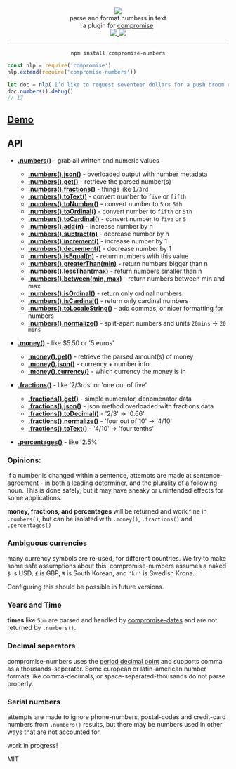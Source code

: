 <div align="center">
  <img src="https://cloud.githubusercontent.com/assets/399657/23590290/ede73772-01aa-11e7-8915-181ef21027bc.png" />

  <div>parse and format numbers in text</div>
  <div>a plugin for <a href="https://github.com/spencermountain/compromise/">compromise</a></div>
  
  <!-- npm version -->
  <a href="https://npmjs.org/package/compromise-numbers">
    <img src="https://img.shields.io/npm/v/compromise-numbers.svg?style=flat-square" />
  </a>
  
  <!-- file size -->
  <a href="https://unpkg.com/compromise-numbers/builds/compromise-numbers.min.js">
    <img src="https://badge-size.herokuapp.com/spencermountain/compromise/master/plugins/numbers/builds/compromise-numbers.min.js" />
  </a>
   <hr/>
</div>

<div align="center">
  <code>npm install compromise-numbers</code>
</div>

```js
const nlp = require('compromise')
nlp.extend(require('compromise-numbers'))

let doc = nlp('I’d like to request seventeen dollars for a push broom rebristling')
doc.numbers().debug()
// 17
```

## [Demo](https://observablehq.com/@spencermountain/compromise-values)

## API

- **[.numbers()](https://observablehq.com/@spencermountain/compromise-values)** - grab all written and numeric values
  - **[.numbers().json()](https://observablehq.com/@spencermountain/compromise-values)** - overloaded output with number metadata
  - **[.numbers().get()](https://observablehq.com/@spencermountain/compromise-values)** - retrieve the parsed number(s)
  - **[.numbers().fractions()](https://observablehq.com/@spencermountain/compromise-values)** - things like `1/3rd`
  - **[.numbers().toText()](https://observablehq.com/@spencermountain/compromise-values)** - convert number to `five` or `fifth`
  - **[.numbers().toNumber()](https://observablehq.com/@spencermountain/compromise-values)** - convert number to `5` or `5th`
  - **[.numbers().toOrdinal()](https://observablehq.com/@spencermountain/compromise-values)** - convert number to `fifth` or `5th`
  - **[.numbers().toCardinal()](https://observablehq.com/@spencermountain/compromise-values)** - convert number to `five` or `5`
  - **[.numbers().add(n)](https://observablehq.com/@spencermountain/compromise-values)** - increase number by n
  - **[.numbers().subtract(n)](https://observablehq.com/@spencermountain/compromise-values)** - decrease number by n
  - **[.numbers().increment()](https://observablehq.com/@spencermountain/compromise-values)** - increase number by 1
  - **[.numbers().decrement()](https://observablehq.com/@spencermountain/compromise-values)** - decrease number by 1
  - **[.numbers().isEqual(n)](https://observablehq.com/@spencermountain/compromise-values)** - return numbers with this value
  - **[.numbers().greaterThan(min)](https://observablehq.com/@spencermountain/compromise-values)** - return numbers bigger than n
  - **[.numbers().lessThan(max)](https://observablehq.com/@spencermountain/compromise-values)** - return numbers smaller than n
  - **[.numbers().between(min, max)](https://observablehq.com/@spencermountain/compromise-values)** - return numbers between min and max
  - **[.numbers().isOrdinal()](https://observablehq.com/@spencermountain/compromise-values)** - return only ordinal numbers
  - **[.numbers().isCardinal()](https://observablehq.com/@spencermountain/compromise-values)** - return only cardinal numbers
  - **[.numbers().toLocaleString()](https://observablehq.com/@spencermountain/compromise-values)** - add commas, or nicer formatting for numbers
  - **[.numbers().normalize()](https://observablehq.com/@spencermountain/compromise-values)** - split-apart numbers and units `20mins` -> `20 mins`
- **[.money()](https://observablehq.com/@spencermountain/compromise-values)** - like \$5.50 or '5 euros'
  - **[.money().get()](https://observablehq.com/@spencermountain/compromise-values)** - retrieve the parsed amount(s) of money
  - **[.money().json()](https://observablehq.com/@spencermountain/compromise-values)** - currency + number info
  - **[.money().currency()](https://observablehq.com/@spencermountain/compromise-values)** - which currency the money is in

- **[.fractions()](https://observablehq.com/@spencermountain/compromise-values)** - like '2/3rds' or 'one out of five'
  - **[.fractions().get()](https://observablehq.com/@spencermountain/compromise-values)** - simple numerator, denomenator data
  - **[.fractions().json()](https://observablehq.com/@spencermountain/compromise-values)** - json method overloaded with fractions data
  - **[.fractions().toDecimal()](https://observablehq.com/@spencermountain/compromise-values)** -  '2/3' -> '0.66'
  - **[.fractions().normalize()](https://observablehq.com/@spencermountain/compromise-values)** -  'four out of 10' -> '4/10'
  - **[.fractions().toText()](https://observablehq.com/@spencermountain/compromise-values)** -  '4/10' -> 'four tenths'

- **[.percentages()](https://observablehq.com/@spencermountain/compromise-values)** - like '2.5%'

### Opinions:

if a number is changed within a sentence, attempts are made at sentence-agreement - in both a leading determiner, and the plurality of a following noun.
This is done safely, but it may have sneaky or unintended effects for some applications.

**money, fractions, and percentages** will be returned and work fine in `.numbers()`, but can be isolated with `.money()`, `.fractions()` and `.percentages()`

### Ambiguous currencies
many currency symbols are re-used, for different countries. We try to make some safe assumptions about this. compromise-numbers assumes a naked `$` is USD, `£` is GBP, `₩` is South Korean, and `'kr'` is Swedish Krona.

Configuring this should be possible in future versions.

### Years and Time
**times** like `5pm` are parsed and handled by [compromise-dates](https://observablehq.com/@spencermountain/compromise-dates) and are not returned by `.numbers()`.

### Decimal seperators
compromise-numbers uses the [period decimal point](https://en.wikipedia.org/wiki/Decimal_separator) and supports comma as a thousands-seperator.
Some european or latin-american number formats like comma-decimals, or space-separated-thousands do not parse properly.

### Serial numbers
attempts are made to ignore phone-numbers, postal-codes and credit-card numbers from `.numbers()` results, but there may be numbers used in other ways that are not accounted for.


work in progress!

MIT
